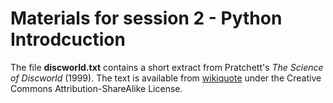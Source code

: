 # Materials for session 2 - Python Introdcuction

The file **discworld.txt** contains a short extract from Pratchett's *The Science of Discworld* (1999). The text is available from [wikiquote](https://en.wikiquote.org/wiki/Discworld) under the Creative Commons Attribution-ShareAlike License.
